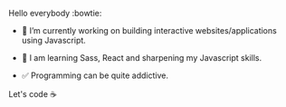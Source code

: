 Hello everybody :bowtie:

- 🔭 I’m currently working on building interactive websites/applications using Javascript.
- 🌱 I am learning Sass, React and sharpening my Javascript skills.

- :white_check_mark:  Programming can be quite addictive.

Let's code :coffee:



<!--
**AsanteWiebers/AsanteWiebers** is a ✨ _special_ ✨ repository because its `README.md` (this file) appears on your GitHub profile.

Here are some ideas to get you started:

- 🔭 I’m currently working on ...
- 🌱 I’m currently learning ...
- 👯 I’m looking to collaborate on ...
- 🤔 I’m looking for help with ...
- 💬 Ask me about ...
- 📫 How to reach me: ...
- 😄 Pronouns: ...
- ⚡ Fun fact: ...
-->
